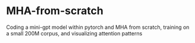 # MHA-from-scratch

Coding a mini-gpt model within pytorch and MHA from scratch, training on a small 200M corpus, and visualizing attention patterns
